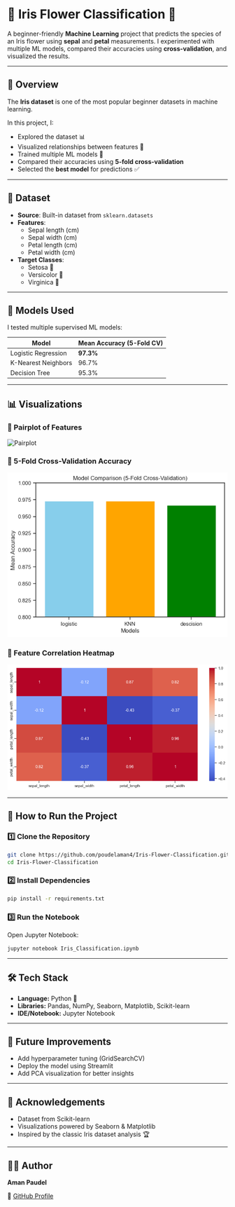 # 🌸 Iris Flower Classification 🌿

A beginner-friendly **Machine Learning** project that predicts the species of an Iris flower using **sepal** and **petal** measurements. I experimented with multiple ML models, compared their accuracies using **cross-validation**, and visualized the results.

---

## 📌 Overview

The **Iris dataset** is one of the most popular beginner datasets in machine learning.

In this project, I:
- Explored the dataset 📊
- Visualized relationships between features 🌿
- Trained multiple ML models 🧠
- Compared their accuracies using **5-fold cross-validation**
- Selected the **best model** for predictions ✅

---

## 📂 Dataset

- **Source**: Built-in dataset from `sklearn.datasets`
- **Features**:
  - Sepal length (cm)
  - Sepal width (cm)
  - Petal length (cm)
  - Petal width (cm)
- **Target Classes**:
  - Setosa 🌺
  - Versicolor 🌸
  - Virginica 🌿

---

## 🧠 Models Used

I tested multiple supervised ML models:

| Model                | Mean Accuracy (5-Fold CV) |
|----------------------|--------------------------|
| Logistic Regression  | **97.3%**                |
| K-Nearest Neighbors  | 96.7%                    |
| Decision Tree        | 95.3%                    |

---

## 📊 Visualizations

### 🔹 Pairplot of Features
![Pairplot](./pair_plot.jpg)

### 🔹 5-Fold Cross-Validation Accuracy
![Model Comparison](./5-fold-cross-validation.png)

### 🔹 Feature Correlation Heatmap
![Correlation Heatmap](./corr_heatmap.png)

---

## 🚀 How to Run the Project

### 1️⃣ Clone the Repository

```bash
git clone https://github.com/poudelaman4/Iris-Flower-Classification.git
cd Iris-Flower-Classification
```

### 2️⃣ Install Dependencies

```bash
pip install -r requirements.txt
```

### 3️⃣ Run the Notebook

Open Jupyter Notebook:

```bash
jupyter notebook Iris_Classification.ipynb
```

---

## 🛠️ Tech Stack

- **Language:** Python 🐍
- **Libraries:** Pandas, NumPy, Seaborn, Matplotlib, Scikit-learn
- **IDE/Notebook:** Jupyter Notebook

---

## 🔮 Future Improvements

- Add hyperparameter tuning (GridSearchCV)
- Deploy the model using Streamlit
- Add PCA visualization for better insights

---

## 🙌 Acknowledgements

- Dataset from Scikit-learn
- Visualizations powered by Seaborn & Matplotlib
- Inspired by the classic Iris dataset analysis 🏆

---

## 🧑‍💻 Author

**Aman Paudel**

🔗 [GitHub Profile](https://github.com/poudelaman4)